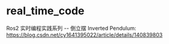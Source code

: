 # real_time_code

Ros2 实时编程实践系列 -- 倒立摆 Inverted Pendulum: https://blog.csdn.net/cy1641395022/article/details/140839803